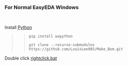 ### For Normal EasyEDA Windows
<br>

Install [Python](https://www.python.org/downloads)
<br>

>> ```shell
>> pip install wxpython
>> ```
>> ```shell
>> git clone --recurse-submodules https://github.com/LouisLee985/Make_Bom.git
>> ```

Double click [rightclick.bat]()
